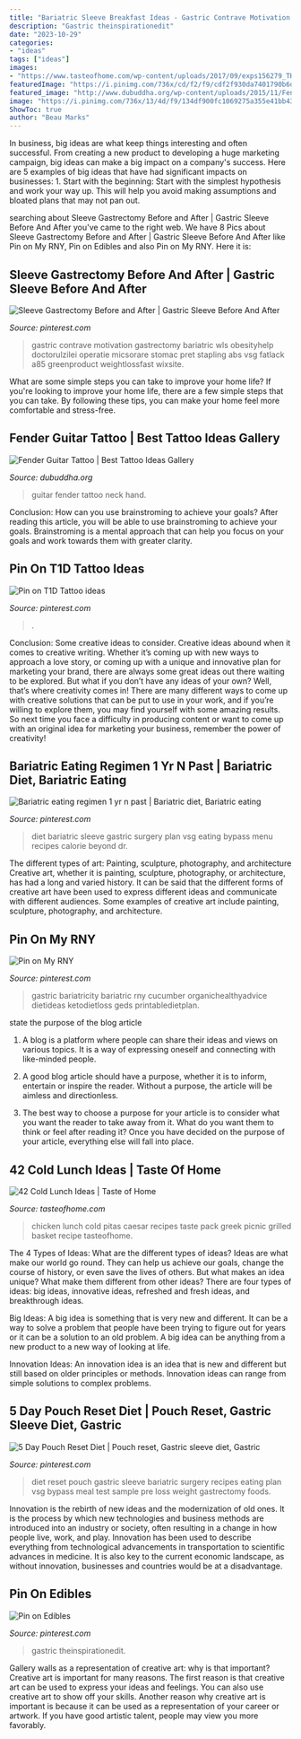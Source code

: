 ```yaml
---
title: "Bariatric Sleeve Breakfast Ideas - Gastric Contrave Motivation Gastrectomy Bariatric Wls Obesityhelp Doctorulzilei Operatie Micsorare Stomac Pret Stapling Abs Vsg Fatlack A85 Greenproduct Weightlossfast Wixsite"
description: "Gastric theinspirationedit"
date: "2023-10-29"
categories:
- "ideas"
tags: ["ideas"]
images:
- "https://www.tasteofhome.com/wp-content/uploads/2017/09/exps156279_THHC2377560B02_27_8b_WEB.jpg"
featuredImage: "https://i.pinimg.com/736x/cd/f2/f9/cdf2f930da7401790b6d70f90af97c88--diet.jpg"
featured_image: "http://www.dubuddha.org/wp-content/uploads/2015/11/Fender-Guitar-Tattoo-by-SEVEN-TATTOO.jpg"
image: "https://i.pinimg.com/736x/13/4d/f9/134df900fc1069275a355e41bb430f5e.jpg"
ShowToc: true
author: "Beau Marks"
---
```



In business, big ideas are what keep things interesting and often successful. From creating a new product to developing a huge marketing campaign, big ideas can make a big impact on a company's success. Here are 5 examples of big ideas that have had significant impacts on businesses: 1. Start with the beginning: Start with the simplest hypothesis and work your way up. This will help you avoid making assumptions and bloated plans that may not pan out. 
	

		
searching about Sleeve Gastrectomy Before and After | Gastric Sleeve Before And After you've came to the right web. We have 8 Pics about Sleeve Gastrectomy Before and After | Gastric Sleeve Before And After like Pin on My RNY, Pin on Edibles and also Pin on My RNY. Here it is:
		
    
## Sleeve Gastrectomy Before And After | Gastric Sleeve Before And After

<img loading=lazy src="https://i.pinimg.com/564x/c3/cd/d6/c3cdd65c1c0960ac8d1a0ec288b3793a--sleeve-gastrectomy-motivational-pics.jpg" onerror="this.onerror=null;this.src='https://tse1.mm.bing.net/th?id=OIP.2VcxoNlY_grtVRvF6Al_LQHaHa&amp;pid=15.1';" alt="Sleeve Gastrectomy Before and After | Gastric Sleeve Before And After">

_Source: pinterest.com_

>gastric contrave motivation gastrectomy bariatric wls obesityhelp doctorulzilei operatie micsorare stomac pret stapling abs vsg fatlack a85 greenproduct weightlossfast wixsite. 

	

What are some simple steps you can take to improve your home life?
If you're looking to improve your home life, there are a few simple steps that you can take. By following these tips, you can make your home feel more comfortable and stress-free.

    
## Fender Guitar Tattoo | Best Tattoo Ideas Gallery

<img loading=lazy src="http://www.dubuddha.org/wp-content/uploads/2015/11/Fender-Guitar-Tattoo-by-SEVEN-TATTOO.jpg" onerror="this.onerror=null;this.src='https://tse2.mm.bing.net/th?id=OIP.H3Do_EI3Sp8T4eOeQOJsGQHaJQ&amp;pid=15.1';" alt="Fender Guitar Tattoo | Best Tattoo Ideas Gallery">

_Source: dubuddha.org_

>guitar fender tattoo neck hand. 

	

Conclusion: How can you use brainstroming to achieve your goals?
After reading this article, you will be able to use brainstroming to achieve your goals. Brainstroming is a mental approach that can help you focus on your goals and work towards them with greater clarity.

    
## Pin On T1D Tattoo Ideas

<img loading=lazy src="https://i.pinimg.com/originals/4f/31/df/4f31dfd15cccd1161ee6657bc19fac74.jpg" onerror="this.onerror=null;this.src='https://tse3.mm.bing.net/th?id=OIP.Fy7pay7o7KmRfudBoCawtwHaLW&amp;pid=15.1';" alt="Pin on T1D Tattoo ideas">

_Source: pinterest.com_

>. 

	

Conclusion: Some creative ideas to consider.
Creative ideas abound when it comes to creative writing. Whether it’s coming up with new ways to approach a love story, or coming up with a unique and innovative plan for marketing your brand, there are always some great ideas out there waiting to be explored. But what if you don’t have any ideas of your own? Well, that’s where creativity comes in! There are many different ways to come up with creative solutions that can be put to use in your work, and if you’re willing to explore them, you may find yourself with some amazing results. So next time you face a difficulty in producing content or want to come up with an original idea for marketing your business, remember the power of creativity!

    
## Bariatric Eating Regimen 1 Yr N Past | Bariatric Diet, Bariatric Eating

<img loading=lazy src="https://i.pinimg.com/originals/79/fc/09/79fc0938768c6c26a39f4cbbec630411.jpg" onerror="this.onerror=null;this.src='https://tse4.mm.bing.net/th?id=OIP.gDxdMht9N3JbIHCajOL5TAHaNL&amp;pid=15.1';" alt="Bariatric eating regimen 1 yr n past | Bariatric diet, Bariatric eating">

_Source: pinterest.com_

>diet bariatric sleeve gastric surgery plan vsg eating bypass menu recipes calorie beyond dr. 

	

The different types of art: Painting, sculpture, photography, and architecture
Creative art, whether it is painting, sculpture, photography, or architecture, has had a long and varied history. It can be said that the different forms of creative art have been used to express different ideas and communicate with different audiences. Some examples of creative art include painting, sculpture, photography, and architecture.

    
## Pin On My RNY

<img loading=lazy src="https://i.pinimg.com/736x/13/4d/f9/134df900fc1069275a355e41bb430f5e.jpg" onerror="this.onerror=null;this.src='https://tse2.mm.bing.net/th?id=OIP.s8f5OfJyTK8SlJQbcR9fOQAAAA&amp;pid=15.1';" alt="Pin on My RNY">

_Source: pinterest.com_

>gastric bariatricity bariatric rny cucumber organichealthyadvice dietideas ketodietloss geds printabledietplan. 

	

state the purpose of the blog article
1. A blog is a platform where people can share their ideas and views on various topics. It is a way of expressing oneself and connecting with like-minded people.
2. A good blog article should have a purpose, whether it is to inform, entertain or inspire the reader. Without a purpose, the article will be aimless and directionless.

3. The best way to choose a purpose for your article is to consider what you want the reader to take away from it. What do you want them to think or feel after reading it? Once you have decided on the purpose of your article, everything else will fall into place.

    
## 42 Cold Lunch Ideas | Taste Of Home

<img loading=lazy src="https://www.tasteofhome.com/wp-content/uploads/2017/09/exps156279_THHC2377560B02_27_8b_WEB.jpg" onerror="this.onerror=null;this.src='https://tse3.mm.bing.net/th?id=OIP.ZZgOEDmVqvBmr3VJjF6dmgHaHa&amp;pid=15.1';" alt="42 Cold Lunch Ideas | Taste of Home">

_Source: tasteofhome.com_

>chicken lunch cold pitas caesar recipes taste pack greek picnic grilled basket recipe tasteofhome. 

	

The 4 Types of Ideas: What are the different types of ideas?
Ideas are what make our world go round. They can help us achieve our goals, change the course of history, or even save the lives of others. But what makes an idea unique? What make them different from other ideas?
There are four types of ideas: big ideas, innovative ideas, refreshed and fresh ideas, and breakthrough ideas.

Big Ideas: A big idea is something that is very new and different. It can be a way to solve a problem that people have been trying to figure out for years or it can be a solution to an old problem. A big idea can be anything from a new product to a new way of looking at life.

Innovation Ideas: An innovation idea is an idea that is new and different but still based on older principles or methods. Innovation ideas can range from simple solutions to complex problems.

    
## 5 Day Pouch Reset Diet | Pouch Reset, Gastric Sleeve Diet, Gastric

<img loading=lazy src="https://i.pinimg.com/736x/cd/f2/f9/cdf2f930da7401790b6d70f90af97c88--diet.jpg" onerror="this.onerror=null;this.src='https://tse3.mm.bing.net/th?id=OIP.j9B4hLuREQ7fqt4f1ZPd8wHaHa&amp;pid=15.1';" alt="5 Day Pouch Reset Diet | Pouch reset, Gastric sleeve diet, Gastric">

_Source: pinterest.com_

>diet reset pouch gastric sleeve bariatric surgery recipes eating plan vsg bypass meal test sample pre loss weight gastrectomy foods. 

	

Innovation is the rebirth of new ideas and the modernization of old ones. It is the process by which new technologies and business methods are introduced into an industry or society, often resulting in a change in how people live, work, and play. Innovation has been used to describe everything from technological advancements in transportation to scientific advances in medicine. It is also key to the current economic landscape, as without innovation, businesses and countries would be at a disadvantage.

    
## Pin On Edibles

<img loading=lazy src="https://i.pinimg.com/736x/0f/ba/05/0fba05ccfb79101143c950da59a322f3.jpg" onerror="this.onerror=null;this.src='https://tse2.mm.bing.net/th?id=OIP.gzKXueSFbs4dD48zve3BWAHaLG&amp;pid=15.1';" alt="Pin on Edibles">

_Source: pinterest.com_

>gastric theinspirationedit. 

	

Gallery walls as a representation of creative art: why is that important?
Creative art is important for many reasons. The first reason is that creative art can be used to express your ideas and feelings. You can also use creative art to show off your skills. Another reason why creative art is important is because it can be used as a representation of your career or artwork. If you have good artistic talent, people may view you more favorably.

